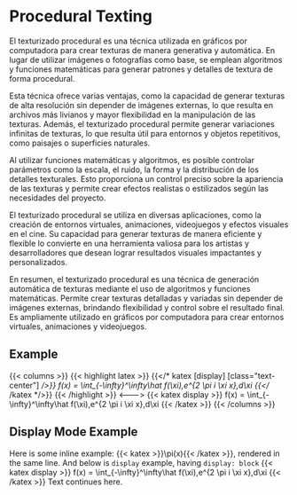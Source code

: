 # Procedural Texting

El texturizado procedural es una técnica utilizada en gráficos por computadora para crear texturas de manera generativa y automática. En lugar de utilizar imágenes o fotografías como base, se emplean algoritmos y funciones matemáticas para generar patrones y detalles de textura de forma procedural.

Esta técnica ofrece varias ventajas, como la capacidad de generar texturas de alta resolución sin depender de imágenes externas, lo que resulta en archivos más livianos y mayor flexibilidad en la manipulación de las texturas. Además, el texturizado procedural permite generar variaciones infinitas de texturas, lo que resulta útil para entornos y objetos repetitivos, como paisajes o superficies naturales.

Al utilizar funciones matemáticas y algoritmos, es posible controlar parámetros como la escala, el ruido, la forma y la distribución de los detalles texturales. Esto proporciona un control preciso sobre la apariencia de las texturas y permite crear efectos realistas o estilizados según las necesidades del proyecto.

El texturizado procedural se utiliza en diversas aplicaciones, como la creación de entornos virtuales, animaciones, videojuegos y efectos visuales en el cine. Su capacidad para generar texturas de manera eficiente y flexible lo convierte en una herramienta valiosa para los artistas y desarrolladores que desean lograr resultados visuales impactantes y personalizados.

En resumen, el texturizado procedural es una técnica de generación automática de texturas mediante el uso de algoritmos y funciones matemáticas. Permite crear texturas detalladas y variadas sin depender de imágenes externas, brindando flexibilidad y control sobre el resultado final. Es ampliamente utilizado en gráficos por computadora para crear entornos virtuales, animaciones y videojuegos.

## Example

{{< columns >}}
{{< highlight latex >}}
{{</* katex [display] [class="text-center"]  */>}}
f(x) = \int_{-\infty}^\infty\hat f(\xi)\,e^{2 \pi i \xi x}\,d\xi
{{</* /katex */>}}
{{< /highlight >}}
<--->
{{< katex display >}}
f(x) = \int_{-\infty}^\infty\hat f(\xi)\,e^{2 \pi i \xi x}\,d\xi
{{< /katex >}}
{{< /columns >}}

## Display Mode Example

Here is some inline example: {{< katex >}}\pi(x){{< /katex >}}, rendered in the same line. And below is `display` example, having `display: block`
{{< katex display >}}
f(x) = \int_{-\infty}^\infty\hat f(\xi)\,e^{2 \pi i \xi x}\,d\xi
{{< /katex >}}
Text continues here.

